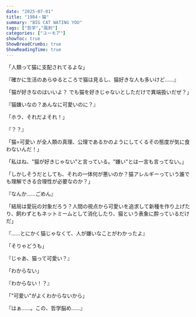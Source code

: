 ```yaml
---
date: "2025-07-01"
title: "1984・猫"
summary: "BIG CAT WATING YOU"
tags: ["哲学","風刺"]
categories: ["ユーモア"]
showToc: true
ShowBreadCrumbs: true
ShowReadingTime: true
---
```


「人類って猫に支配されてるよな」

『確かに生活のあらゆるところで猫は見るし、猫好きな人も多いけど……』

「猫が好きなのはいいよ？ でも猫を好きじゃないとしただけで異端扱いだぜ？」

『猫嫌いなの？あんなに可愛いのに？』

「ホラ、それだよそれ！」

『？？』

「猫=可愛い が全人類の真理、公理であるかのようにしてくるその態度が気に食わないんだ！」

「私はね、"猫が好きじゃない"と言っている。"嫌い"とは一言も言ってない。」

「しかしそうだとしても、それの一体何が悪いのか？猫アレルギーっていう誰でも理解できる合理性が必要なのか？」

『なんか……ごめん』

「結局は愛玩の対象だろう？人間の視点から可愛いを追求して新種を作り上げたり、飼わずともネットミームとして消化したり、猫という表象に酔っているだけだ」

『……とにかく猫じゃなくて、人が嫌いなことがわかったよ』

「そりゃどうも」

『じゃあ、猫って可愛い？』

「わからない」

『わからない！？』

「"可愛い"がよくわからないから」

『はぁ……。この、哲学脳め……』